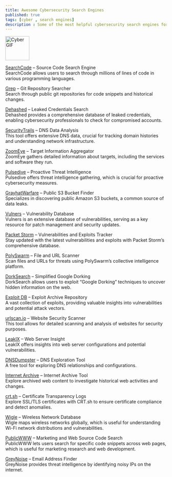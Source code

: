 ```yaml
---
title: Awesome Cybersecurity Search Engines
published: true
tags: [cyber , search engines]
description : Some of the most helpful cybersecurity search engines for security professionals...
---
```




<!-- Include the font from Google Fonts -->
<!--<link href="https://fonts.googleapis.com/css2?family=VT323&display=swap" rel="stylesheet">
<div style="display: flex; align-items: center; justify-content: flex-start; gap: 10px;">
  <h1 style="margin: 0; font-family: 'VT323', monospace; font-size: 2em;">
    Awesome Cybersecurity Search Engines
  </h1> -->
  <img src="https://media0.giphy.com/media/v1.Y2lkPTc5MGI3NjExZnBxZmJqZWlud3RiMWNjMmg3aWs4OWFrOHR0MjJpbzQybDFzZjFodCZlcD12MV9pbnRlcm5hbF9naWZfYnlfaWQmY3Q9Zw/cWVlY0EeQZOrm/giphy.gif" alt="Cyber GIF" width="75" style="vertical-align: middle;">
<!-- </div> -->




<a href="https://searchcode.com" target="_blank">SearchCode</a> – Source Code Search Engine  
SearchCode allows users to search through millions of lines of code in various programming languages.

<a href="https://grep.app" target="_blank">Grep</a> – Git Repository Searcher  
Search through public git repositories for code snippets and historical changes.

<a href="https://dehashed.com" target="_blank">Dehashed</a> – Leaked Credentials Search  
Dehashed provides a comprehensive database of leaked credentials, enabling cybersecurity professionals to check for compromised accounts.

<a href="https://securitytrails.com" target="_blank">SecurityTrails</a> – DNS Data Analysis  
This tool offers extensive DNS data, crucial for tracking domain histories and understanding network infrastructure.

<a href="https://zoomeye.org" target="_blank">ZoomEye</a> – Target Information Aggregator  
ZoomEye gathers detailed information about targets, including the services and software they run.

<a href="https://pulsedive.com" target="_blank">Pulsedive</a> – Proactive Threat Intelligence  
Pulsedive offers threat intelligence gathering, which is crucial for proactive cybersecurity measures.

<a href="https://buckets.grayhatwarfare.com" target="_blank">GrayhatWarfare</a> – Public S3 Bucket Finder  
Specializes in discovering public Amazon S3 buckets, a common source of data leaks.

<a href="https://vulners.com" target="_blank">Vulners</a> – Vulnerability Database  
Vulners is an extensive database of vulnerabilities, serving as a key resource for patch management and security updates.

<a href="https://packetstormsecurity.com/news/" target="_blank">Packet Storm</a> – Vulnerabilities and Exploits Tracker  
Stay updated with the latest vulnerabilities and exploits with Packet Storm’s comprehensive database.

<a href="https://polyswarm.io" target="_blank">PolySwarm</a> – File and URL Scanner  
Scan files and URLs for threats using PolySwarm’s collective intelligence platform.

<a href="https://dorksearch.com" target="_blank">DorkSearch</a> – Simplified Google Dorking  
DorkSearch allows users to exploit “Google Dorking” techniques to uncover hidden information on the web.

<a href="https://www.exploit-db.com" target="_blank">Exploit DB</a> – Exploit Archive Repository  
A vast collection of exploits, providing valuable insights into vulnerabilities and potential attack vectors.

<a href="https://urlscan.io" target="_blank">urlscan.io</a> – Website Security Scanner  
This tool allows for detailed scanning and analysis of websites for security purposes.

<a href="https://leakix.net" target="_blank">LeakIX</a> – Web Server Insight  
LeakIX offers insights into web server configurations and potential vulnerabilities.

<a href="https://dnsdumpster.com" target="_blank">DNSDumpster</a> – DNS Exploration Tool  
A free tool for exploring DNS relationships and configurations.

<a href="https://web.archive.org" target="_blank">Internet Archive</a> – Internet Archive Tool  
Explore archived web content to investigate historical web activities and changes.

<a href="https://crt.sh" target="_blank">crt.sh</a> – Certificate Transparency Logs  
Explore SSL/TLS certificates with CRT.sh to ensure certificate compliance and detect anomalies.

<a href="https://wigle.net" target="_blank">Wigle</a> – Wireless Network Database  
Wigle maps wireless networks globally, which is useful for understanding Wi-Fi network distributions and vulnerabilities.

<a href="https://publicwww.com" target="_blank">PublicWWW</a> – Marketing and Web Source Code Search  
PublicWWW lets users search for specific code snippets across web pages, which is useful for marketing research and web development.

<a href="https://greynoise.io" target="_blank">GreyNoise</a> – Email Address Finder  
GreyNoise provides threat intelligence by identifying noisy IPs on the internet.
